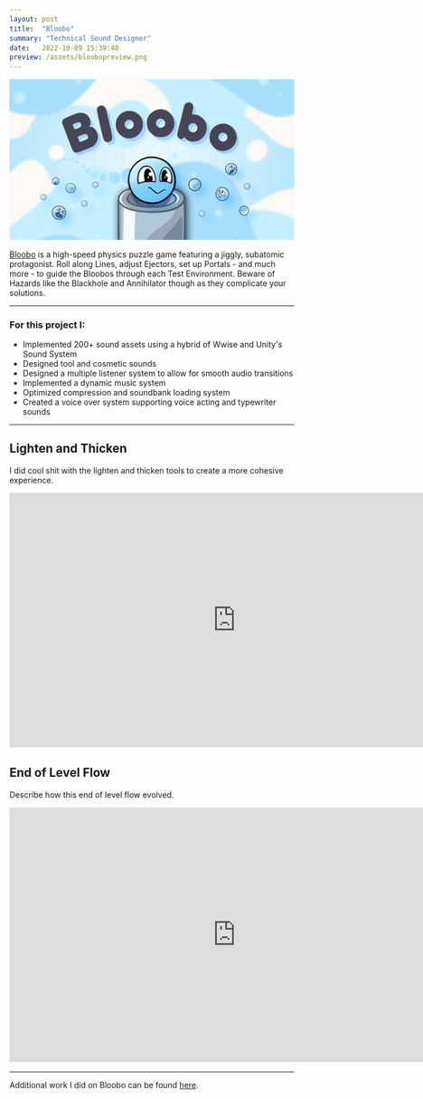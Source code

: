 ```yaml
---
layout: post
title:  "Bloobo"
summary: "Technical Sound Designer"
date:   2022-10-09 15:39:40
preview: /assets/bloobopreview.png
---
```


![Bloobo](/assets/bloobo.png)

[Bloobo](https://apps.apple.com/gb/app/bloobo/id1636995011) is a high-speed physics puzzle game featuring a jiggly, subatomic protagonist. Roll along Lines, adjust Ejectors, set up Portals - and much more - to guide the Bloobos through each Test Environment. Beware of Hazards like the Blackhole and Annihilator though as they complicate your solutions.

***

### For this project I:
* Implemented 200+ sound assets using a hybrid of Wwise and Unity's Sound System
* Designed tool and cosmetic sounds
* Designed a multiple listener system to allow for smooth audio transitions
* Implemented a dynamic music system
* Optimized compression and soundbank loading system
* Created a voice over system supporting voice acting and typewriter sounds

***

## Lighten and Thicken

I did cool shit with the lighten and thicken tools to create a more cohesive experience.

<center>
<iframe
    width="800"
    height="450"
    src="https://www.youtube.com/embed/fWFRJPdH6z8"
    frameborder="0"
    allow="autoplay; encrypted-media"
    allowfullscreen
>
</iframe>
</center>

## End of Level Flow

Describe how this end of level flow evolved.

<center>
<iframe
    width="800"
    height="450"
    src="https://www.youtube.com/embed/fWFRJPdH6z8"
    frameborder="0"
    allow="autoplay; encrypted-media"
    allowfullscreen
>
</iframe>
</center>

***

Additional work I did on Bloobo can be found [here](https://www.samhimitra.com/games/2022/10/06/bloobo/).